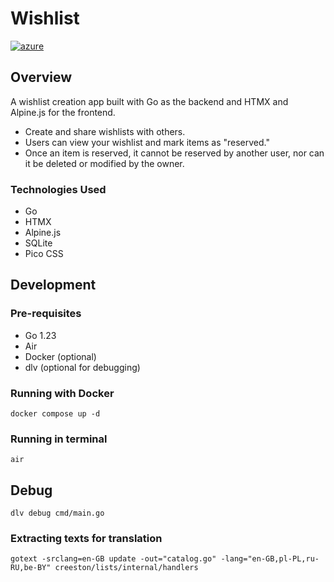 # Wishlist
[![azure](https://img.shields.io/badge/demo-online-008000.svg)](https://wishlist-app.proudbush-84ce1133.polandcentral.azurecontainerapps.io/)

## Overview

A wishlist creation app built with Go as the backend and HTMX and Alpine.js for the frontend.

 - Create and share wishlists with others.
 - Users can view your wishlist and mark items as "reserved."
 - Once an item is reserved, it cannot be reserved by another user, nor can it be deleted or modified by the owner.

### Technologies Used

- Go
- HTMX
- Alpine.js
- SQLite
- Pico CSS

## Development

### Pre-requisites

- Go 1.23
- Air
- Docker (optional)
- dlv (optional for debugging)

### Running with Docker

`docker compose up -d`

### Running in terminal

`air`

## Debug 

`dlv debug cmd/main.go `

### Extracting texts for translation

`gotext -srclang=en-GB update -out="catalog.go" -lang="en-GB,pl-PL,ru-RU,be-BY" creeston/lists/internal/handlers`